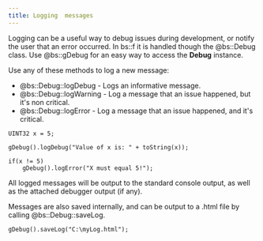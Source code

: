```yaml
---
title: Logging	messages
---
```

Logging can be a useful way to debug issues during development, or notify the user that an error occurred. In bs::f it is handled though the @bs::Debug class. Use @bs::gDebug for an easy way to access the **Debug** instance.

Use any of these methods to log a new message:
 - @bs::Debug::logDebug - Logs an informative message.
 - @bs::Debug::logWarning - Log a message that an issue happened, but it's non critical.
 - @bs::Debug::logError - Log a message that an issue happened, and it's critical.
 
~~~~~~~~~~~~~{.cpp}
UINT32 x = 5;

gDebug().logDebug("Value of x is: " + toString(x));

if(x != 5)
	gDebug().logError("X must equal 5!");
~~~~~~~~~~~~~

All logged messages will be output to the standard console output, as well as the attached debugger output (if any).

Messages are also saved internally, and can be output to a .html file by calling @bs::Debug::saveLog.

~~~~~~~~~~~~~{.cpp}
gDebug().saveLog("C:\myLog.html");
~~~~~~~~~~~~~